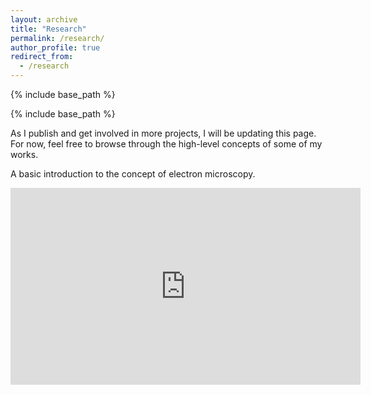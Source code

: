 ```yaml
---
layout: archive
title: "Research"
permalink: /research/
author_profile: true
redirect_from:
  - /research
---
```


{% include base_path %}

{% include base_path %}

As I publish and get involved in more projects, I will be updating this page. For now, feel free to browse through the high-level concepts of some of my works.

A basic introduction to the concept of electron microscopy.
<iframe width="560" height="315" src="https://www.youtube-nocookie.com/embed/9DnnxvS6BBQ?si=SQ_mQHBEfBFjtxRW" title="YouTube video player" frameborder="0" allow="accelerometer; clipboard-write; encrypted-media; gyroscope; picture-in-picture; web-share" allowfullscreen></iframe>
